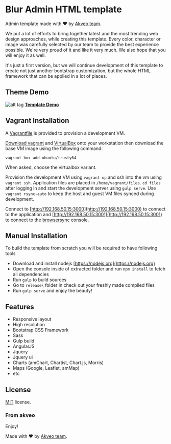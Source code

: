 # Blur Admin HTML template

Admin template made with ♥ by [Akveo team](http://akveo.com/).

We put a lot of efforts to bring together latest and the most trending web design approaches, while creating this template.
Every color, character or image was carefully selected by our team to provide the best experience possible.
We're very proud of it and like it very much. We also hope that you will enjoy it as well.

It's just a first version, but we will continue development of this template to create not just another bootstrap customization, but the whole HTML framework that can be applied in a lot of places.

## Theme Demo
![alt tag](http://i.imgur.com/yOZPlps.jpg)
**[Template Demo](http://akveo.com/blur-admin/#/dashboard)**

## Vagrant Installation

A [Vagrantfile](https://www.vagrantup.com/) is provided to provision a development VM.

[Download vagrant](https://www.vagrantup.com/downloads.html) and [VirtualBox](https://www.virtualbox.org/)
onto your workstation then download the base VM image using the following command:

`vagrant box add ubuntu/trusty64`

When asked, choose the virtualbox variant.

Provision the development VM using `vagrant up` and ssh into the vm using `vagrant ssh`. Application files
are placed in `/home/vagrant/files`. `cd files` after logging in and start the development server
using `gulp serve`. Use `vagrant rsync-auto` to keep the host and guest VM files synced during development.

Connect to [http://192.168.50.15:3000](http://192.168.50.15:3000)
to connect to the application and [http://192.168.50.15:3001](http://192.168.50.15:3001) to connect to the
[browsersync](https://browsersync.io/) console.

## Manual Installation

To build the template from scratch you will be required to have following tools
* Download and install nodejs [https://nodejs.org](https://nodejs.org)
* Open the console inside of extracted folder and run `npm install` to fetch all dependencies
* Run `gulp` to build sources
* Go to `release\` folder in check out your freshly made compiled files
* Run `gulp serve` and enjoy the beauty!
 
## Features
* Responsive layout
* High resolution
* Bootstrap CSS Framework
* Sass
* Gulp build
* AngularJS
* Jquery
* Jquery ui
* Charts (amChart, Chartist, Chart.js, Morris)
* Maps (Google, Leaflet, amMap)
* etc

License
-------------
<a href=/LICENSE.txt target="_blank">MIT</a> license.

### From akveo

Enjoy!

Made with ♥ by [Akveo team](http://akveo.com/).
